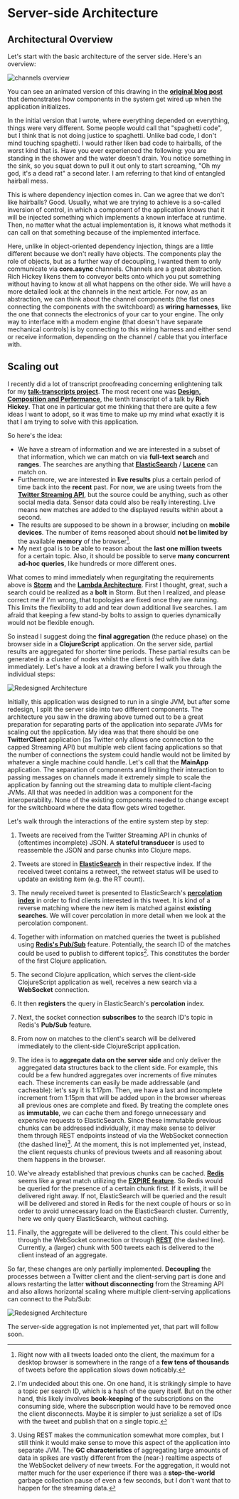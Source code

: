 # Server-side Architecture

## Architectural Overview

Let's start with the basic architecture of the server side. Here's an overview:

![channels overview](images/bw-channels.png)

You can see an animated version of this drawing in the **[original blog post](http://matthiasnehlsen.com/blog/2014/09/24/Building-Systems-in-Clojure-1/)** that demonstrates how components in the system get wired up when the application initializes.

In the initial version that I wrote, where everything depended on everything, things were very different. Some people would call that "spaghetti code", but I think that is not doing justice to spaghetti. Unlike bad code, I don't mind touching spaghetti. I would rather liken bad code to hairballs, of the worst kind that is. Have you ever experienced the following: you are standing in the shower and the water doesn't drain. You notice something in the sink, so you squat down to pull it out only to start screaming, "Oh my god, it's a dead rat" a second later. I am referring to that kind of entangled hairball mess.

This is where dependency injection comes in. Can we agree that we don't like hairballs? Good. Usually, what we are trying to achieve is a so-called inversion of control, in which a component of the application knows that it will be injected something which implements a known interface at runtime. Then, no matter what the actual implementation is, it knows what methods it can call on that something because of the implemented interface.

Here, unlike in object-oriented dependency injection, things are a little different because we don't really have objects. The components play the role of objects, but as a further way of decoupling, I wanted them to only communicate via **core.async** channels. Channels are a great abstraction. Rich Hickey likens them to conveyor belts onto which you put something without having to know at all what happens on the other side. We will have a more detailed look at the channels in the next article. For now, as an abstraction, we can think about the channel components (the flat ones connecting the components with the switchboard) as **wiring harnesses**, like the one that connects the electronics of your car to your engine. The only way to interface with a modern engine (that doesn't have separate mechanical controls) is by connecting to this wiring harness and either send or receive information, depending on the channel / cable that you interface with.


## Scaling out

I recently did a lot of transcript proofreading concerning enlightening talk for my **[talk-transcripts project](https://github.com/matthiasn/talk-transcripts)**. The most recent one was **[Design, Composition and Performance](https://github.com/matthiasn/talk-transcripts/blob/master/Hickey_Rich/DesignCompositionPerformance.md)**, the tenth transcript of a talk by **Rich Hickey**. That one in particular got me thinking that there are quite a few ideas I want to adopt, so it was time to make up my mind what exactly it is that I am trying to solve with this application.

So here's the idea:

* We have a stream of information and we are interested in a subset of that information, which we can match on via **full-text search** and **ranges**. The searches are anything that **[ElasticSearch](http://www.elasticsearch.com)** / **[Lucene](http://lucene.apache.org)** can match on.
* Furthermore, we are interested in **live results** plus a certain period of time back into the **recent** past. For now, we are using tweets from the **[Twitter Streaming API](https://dev.twitter.com/streaming/overview)**, but the source could be anything, such as other social media data. Sensor data could also be really interesting. Live means new matches are added to the displayed results within about a second.
* The results are supposed to be shown in a browser, including on **mobile devices**. The number of items reasoned about should **not be limited by** the available **memory** of the browser[^redesign-browser].
* My next goal is to be able to reason about the **last one million tweets** for a certain topic. Also, it should be possible to serve **many concurrent ad-hoc queries**, like hundreds or more different ones.

What comes to mind immediately when regurgitating the requirements above is **[Storm](https://storm.apache.org)** and the **[Lambda Architecture](http://lambda-architecture.net)**. First I thought, great, such a search could be realized as a **bolt** in Storm. But then I realized, and please correct me if I'm wrong, that topologies are fixed once they are running. This limits the flexibility to add and tear down additional live searches. I am afraid that keeping a few stand-by bolts to assign to queries dynamically would not be flexible enough.

So instead I suggest doing the **final aggregation** (the reduce phase) on the browser side in a **ClojureScript** application. On the server side, partial results are aggregated for shorter time periods. These partial results can be generated in a cluster of nodes whilst the client is fed with live data immediately. Let's have a look at a drawing before I walk you through the individual steps:

![Redesigned Architecture](images/redesign.png)

Initially, this application was designed to run in a single JVM, but after some redesign, I split the server side into two different components. The architecture you saw in the drawing above turned out to be a great preparation for separating parts of the application into separate JVMs for scaling out the application. My idea was that there should be one **TwitterClient** application (as Twitter only allows one connection to the capped Streaming API) but multiple web client facing applications so that the number of connections the system could handle would not be limited by whatever a single machine could handle. Let's call that the **MainApp** application. The separation of components and limiting their interaction to passing messages on channels made it extremely simple to scale the application by fanning out the streaming data to multiple client-facing JVMs. All that was needed in addition was a component for the interoperability. None of the existing components needed to change except for the switchboard where the data flow gets wired together.

Let's walk through the interactions of the entire system step by step:

1. Tweets are received from the Twitter Streaming API in chunks of (oftentimes incomplete) JSON. A **stateful transducer** is used to reassemble the JSON and parse chunks into Clojure maps.

2. Tweets are stored in **[ElasticSearch](http://www.elasticsearch.com)** in their respective index. If the received tweet contains a retweet, the retweet status will be used to update an existing item (e.g. the RT count).

3. The newly received tweet is presented to ElasticSearch's **[percolation index](http://www.elasticsearch.org/guide/en/elasticsearch/reference/current/search-percolate.html)** in order to find clients interested in this tweet. It is kind of a reverse matching where the new item is matched against **existing searches**. We will cover percolation in more detail when we look at the percolation component.

4. Together with information on matched queries the tweet is published using **[Redis's Pub/Sub](http://redis.io/topics/pubsub)** feature. Potentially, the search ID of the matches could be used to publish to different topics[^redesign-id]. This constitutes the border of the first Clojure application.

5. The second Clojure application, which serves the client-side ClojureScript application as well, receives a new search via a **WebSocket** connection.

6. It then **registers** the query in ElasticSearch's **percolation** index.

7. Next, the socket connection **subscribes** to the search ID's topic in Redis's **Pub/Sub** feature.

8. From now on matches to the client's search will be delivered immediately to the client-side ClojureScript application.

9. The idea is to **aggregate data on the server side** and only deliver the aggregated data structures back to the client side. For example, this could be a few hundred aggregates over increments of five minutes each. These increments can easily be made addressable (and cacheable): let's say it is 1:17pm. Then, we have a last and incomplete increment from 1:15pm that will be added upon in the browser whereas all previous ones are complete and fixed. By treating the complete ones as **immutable**, we can cache them and forego unnecessary and expensive requests to ElasticSearch. Since these immutable previous chunks can be addressed individually, it may make sense to deliver them through REST endpoints instead of via the WebSocket connection (the dashed line)[^redesign-rest]. At the moment, this is not implemented yet, instead, the client requests chunks of previous tweets and all reasoning about them happens in the browser.

10. We've already established that previous chunks can be cached. **[Redis](http://redis.io)** seems like a great match utilizing the **[EXPIRE feature](http://redis.io/commands/expire)**. So Redis would be queried for the presence of a certain chunk first. If it exists, it will be delivered right away. If not, ElasticSearch will be queried and the result will be delivered and stored in Redis for the next couple of hours or so in order to avoid unnecessary load on the ElasticSearch cluster. Currently, here we only query ElasticSearch, without caching.

11. Finally, the aggregate will be delivered to the client. This could either be through the WebSocket connection or through **[REST](http://en.wikipedia.org/wiki/Representational_state_transfer)** (the dashed line). Currently, a (larger) chunk with 500 tweets each is delivered to the client instead of an aggregate.


So far, these changes are only partially implemented. **Decoupling** the processes between a Twitter client and the client-serving part is done and allows restarting the latter **without disconnecting** from the Streaming API and also allows horizontal scaling where multiple client-serving applications can connect to the Pub/Sub:

![Redesigned Architecture](images/overview.png)

The server-side aggregation is not implemented yet, that part will follow soon.


[^redesign-browser]: Right now with all tweets loaded onto the client, the maximum for a desktop browser is somewhere in the range of a **few tens of thousands** of tweets before the application slows down noticably.

[^redesign-id]: I'm undecided about this one. On one hand, it is strikingly simple to have a topic per search ID, which is a hash of the query itself. But on the other hand, this likely involves **book-keeping** of the subscriptions on the consuming side, where the subscription would have to be removed once the client disconnects. Maybe it is simpler to just serialize a set of IDs with the tweet and publish that on a single topic.

[^redesign-rest]: Using REST makes the communication somewhat more complex, but I still think it would make sense to move this aspect of the application into separate JVM. The **GC characteristics** of aggregating large amounts of data in spikes are vastly different from the (near-) realtime aspects of the WebSocket delivery of new tweets. For the aggregation, it would not matter much for the user experience if there was a **stop-the-world** garbage collection pause of even a few seconds, but I don't want that to happen for the streaming data.


